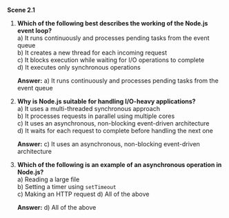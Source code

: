 **Scene 2.1**
 

1. **Which of the following best describes the working of the Node.js event loop?**  
   a) It runs continuously and processes pending tasks from the event queue  
   b) It creates a new thread for each incoming request  
   c) It blocks execution while waiting for I/O operations to complete  
   d) It executes only synchronous operations  

   **Answer:** a) It runs continuously and processes pending tasks from the event queue  

2. **Why is Node.js suitable for handling I/O-heavy applications?**  
   a) It uses a multi-threaded synchronous approach  
   b) It processes requests in parallel using multiple cores  
   c) It uses an asynchronous, non-blocking event-driven architecture  
   d) It waits for each request to complete before handling the next one  

   **Answer:** c) It uses an asynchronous, non-blocking event-driven architecture  

3. **Which of the following is an example of an asynchronous operation in Node.js?**  
   a) Reading a large file   
   b) Setting a timer using `setTimeout`  
   c) Making an HTTP request 
   d) All of the above  

   **Answer:** d) All of the above


